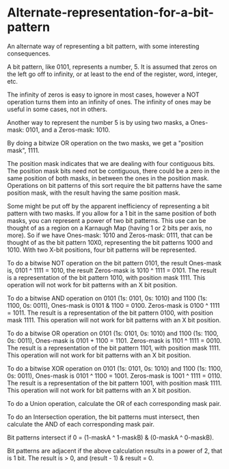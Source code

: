 # Alternate-representation-for-a-bit-pattern
An alternate way of representing a bit pattern, with some interesting consequences.

A bit pattern, like 0101, represents a number, 5.  It is assumed that zeros on the left go off to infinity, or at least to the end of the register, word, integer, etc.

The infinity of zeros is easy to ignore in most cases, however a NOT operation turns them into an infinity of ones.  The infinity of ones may be useful in some cases, not in others.

Another way to represent the number 5 is by using two masks, a Ones-mask: 0101, and a Zeros-mask: 1010.

By doing a bitwize OR operation on the two masks, we get a "position mask", 1111.

The position mask indicates that we are dealing with four contiguous bits.  The position mask bits need not be contiguous, there could be a zero in the same position of both masks, in between the ones in the position mask. Operations on bit patterns of this sort require the bit patterns have the same position mask, with the result having the same position mask.

Some might be put off by the apparent inefficiency of representing a bit pattern with two masks.  If you allow for a 1 bit in the same position of both masks, you can represent a power of two bit patterns.  This use can be thought of as a region on a Karnaugh Map (having 1 or 2 bits per axis, no more).  So if we have Ones-mask: 1010 and Zeros-mask: 0111, that can be thought of as the bit pattern 10X0, representing the bit patterns 1000 and 1010.  With two X-bit positions, four bit patterns will be represented.

To do a bitwise NOT operation on the bit pattern 0101, the result Ones-mask is, 0101 ^ 1111 = 1010, the result Zeros-mask is 1010 ^ 1111 = 0101.
The result is a representation of the bit pattern 1010, with position mask 1111.
This operation will not work for bit patterns with an X bit position.

To do a bitwise AND operation on 0101 (1s: 0101, 0s: 1010) and 1100 (1s: 1100, 0s: 0011), Ones-mask is 0101 & 1100 = 0100.  Zeros-mask is 0100 ^ 1111 = 1011.
The result is a representation of the bit pattern 0100, with position mask 1111.
This operation will not work for bit patterns with an X bit position.

To do a bitwise OR operation on 0101 (1s: 0101, 0s: 1010) and 1100 (1s: 1100, 0s: 0011), Ones-mask is 0101 + 1100 = 1101.  Zeros-mask is 1101 ^ 1111 = 0010.
The result is a representation of the bit pattern 1101, with position mask 1111.
This operation will not work for bit patterns with an X bit position.

To do a bitwise XOR operation on 0101 (1s: 0101, 0s: 1010) and 1100 (1s: 1100, 0s: 0011), Ones-mask is 0101 ^ 1100 = 1001.  Zeros-mask is 1001 ^ 1111 = 0110.
The result is a representation of the bit pattern 1001, with position mask 1111.
This operation will not work for bit patterns with an X bit position.

To do a Union operation, calculate the OR of each corresponding mask pair.

To do an Intersection operation, the bit patterns must intersect, then calculate the AND of each corresponding mask pair.

Bit patterns intersect if 0 = (1-maskA ^ 1-maskB) & (0-maskA ^ 0-maskB).

Bit patterns are adjacent if the above calculation results in a power of 2, that is 1 bit. The result is > 0, and (result - 1) & result = 0.
